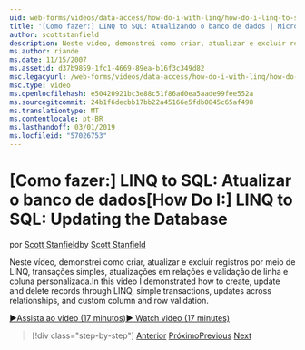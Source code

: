 ```yaml
---
uid: web-forms/videos/data-access/how-do-i-with-linq/how-do-i-linq-to-sql-updating-the-database
title: '[Como fazer:] LINQ to SQL: Atualizando o banco de dados | Microsoft Docs'
author: scottstanfield
description: Neste vídeo, demonstrei como criar, atualizar e excluir registros por meio de LINQ, transações simples, atualizações em relações e a coluna personalizada e...
ms.author: riande
ms.date: 11/15/2007
ms.assetid: d37b9859-1fc1-4669-89ea-b16f3c349d82
msc.legacyurl: /web-forms/videos/data-access/how-do-i-with-linq/how-do-i-linq-to-sql-updating-the-database
msc.type: video
ms.openlocfilehash: e50420921bc3e88c51f86ad0ea5aade99fee552a
ms.sourcegitcommit: 24b1f6decbb17bb22a45166e5fdb0845c65af498
ms.translationtype: MT
ms.contentlocale: pt-BR
ms.lasthandoff: 03/01/2019
ms.locfileid: "57026753"
---
```

<a name="how-do-i-linq-to-sql-updating-the-database"></a><span data-ttu-id="2fdf9-103">[Como fazer:] LINQ to SQL: Atualizar o banco de dados</span><span class="sxs-lookup"><span data-stu-id="2fdf9-103">[How Do I:] LINQ to SQL: Updating the Database</span></span>
====================
<span data-ttu-id="2fdf9-104">por [Scott Stanfield](https://github.com/scottstanfield)</span><span class="sxs-lookup"><span data-stu-id="2fdf9-104">by [Scott Stanfield](https://github.com/scottstanfield)</span></span>

<span data-ttu-id="2fdf9-105">Neste vídeo, demonstrei como criar, atualizar e excluir registros por meio de LINQ, transações simples, atualizações em relações e validação de linha e coluna personalizada.</span><span class="sxs-lookup"><span data-stu-id="2fdf9-105">In this video I demonstrated how to create, update and delete records through LINQ, simple transactions, updates across relationships, and custom column and row validation.</span></span>

[<span data-ttu-id="2fdf9-106">&#9654;Assista ao vídeo (17 minutos)</span><span class="sxs-lookup"><span data-stu-id="2fdf9-106">&#9654; Watch video (17 minutes)</span></span>](https://channel9.msdn.com/Blogs/ASP-NET-Site-Videos/how-do-i-linq-to-sql-updating-the-database)

> [!div class="step-by-step"]
> <span data-ttu-id="2fdf9-107">[Anterior](how-do-i-linq-to-sql-querying-the-database.md)
> [Próximo](how-do-i-linq-to-sql-linqdatasource.md)</span><span class="sxs-lookup"><span data-stu-id="2fdf9-107">[Previous](how-do-i-linq-to-sql-querying-the-database.md)
[Next](how-do-i-linq-to-sql-linqdatasource.md)</span></span>
